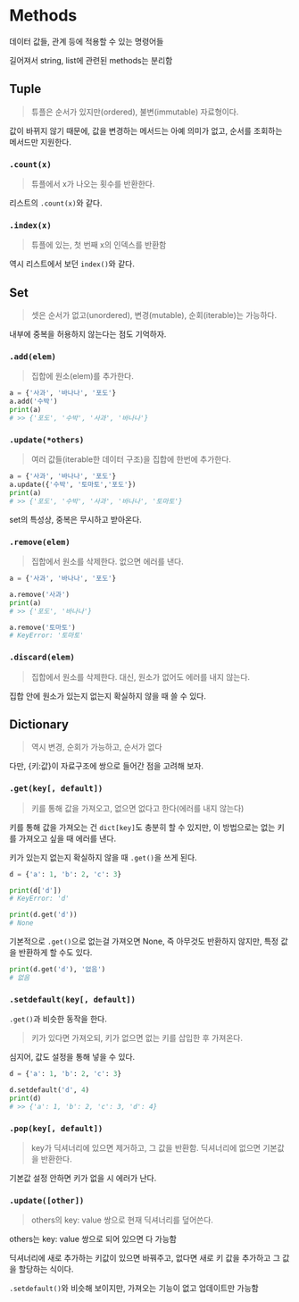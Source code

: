 # Methods

데이터 값들, 관계 등에 적용할 수 있는 명령어들

길어져서 string, list에 관련된 methods는 분리함

## Tuple

> 튜플은 순서가 있지만(ordered), 불변(immutable) 자료형이다.

값이 바뀌지 않기 때문에, 값을 변경하는 메서드는 아예 의미가 없고, 순서를 조회하는 메서드만 지원한다.

### `.count(x)`

> 튜플에서 x가 나오는 횟수를 반환한다.

리스트의 `.count(x)`와 같다.

### `.index(x)`

> 튜플에 있는, 첫 번째 x의 인덱스를 반환함

역시 리스트에서 보던 `index()`와 같다.

## Set

> 셋은 순서가 없고(unordered), 변경(mutable), 순회(iterable)는 가능하다.

내부에 중복을 허용하지 않는다는 점도 기억하자.

### `.add(elem)`

> 집합에 원소(elem)를 추가한다.

```py
a = {'사과', '바나나', '포도'}
a.add('수박')
print(a)
# >> {'포도', '수박', '사과', '바나나'}
```
### `.update(*others)`

> 여러 값들(iterable한 데이터 구조)을 집합에 한번에 추가한다.

```py
a = {'사과', '바나나', '포도'}
a.update({'수박', '토마토','포도'})
print(a)
# >> {'포도', '수박', '사과', '바나나', '토마토'}
```
set의 특성상, 중복은 무시하고 받아온다.

### `.remove(elem)`

> 집합에서 원소를 삭제한다. 없으면 에러를 낸다.

```py
a = {'사과', '바나나', '포도'}

a.remove('사과')
print(a)
# >> {'포도', '바나나'}

a.remove('토마토')
# KeyError: '토마토'
```

### `.discard(elem)`

> 집합에서 원소를 삭제한다. 대신, 원소가 없어도 에러를 내지 않는다.

집합 안에 원소가 있는지 없는지 확실하지 않을 때 쓸 수 있다.

## Dictionary

> 역시 변경, 순회가 가능하고, 순서가 없다

다만, {키:값}이 자료구조에 쌍으로 들어간 점을 고려해 보자.

### `.get(key[, default])`

> 키를 통해 값을 가져오고, 없으면 없다고 한다(에러를 내지 않는다)

키를 통해 값을 가져오는 건 `dict[key]`도 충분히 할 수 있지만, 이 방법으로는 없는 키를 가져오고 싶을 때 에러를 낸다.

키가 있는지 없는지 확실하지 않을 때 `.get()`을 쓰게 된다.

```py
d = {'a': 1, 'b': 2, 'c': 3}

print(d['d'])
# KeyError: 'd'

print(d.get('d'))
# None
```

기본적으로 `.get()`으로 없는걸 가져오면 None, 즉 아무것도 반환하지 않지만, 특정 값을 반환하게 할 수도 있다.

```py
print(d.get('d'), '없음')
# 없음
```

### `.setdefault(key[, default])`

`.get()`과 비슷한 동작을 한다.

> 키가 있다면 가져오되, 키가 없으면 없는 키를 삽입한 후 가져온다.

심지어, 값도 설정을 통해 넣을 수 있다.

```py
d = {'a': 1, 'b': 2, 'c': 3}

d.setdefault('d', 4)
print(d)
# >> {'a': 1, 'b': 2, 'c': 3, 'd': 4}
```

### `.pop(key[, default])`

> key가 딕셔너리에 있으면 제거하고, 그 값을 반환함. 딕셔너리에 없으면 기본값을 반환한다.

기본값 설정 안하면 키가 없을 시 에러가 난다.


### `.update([other])`

> others의 key: value 쌍으로 현재 딕셔너리를 덮어쓴다. 

others는 key: value 쌍으로 되어 있으면 다 가능함 

딕셔너리에 새로 추가하는 키값이 있으면 바꿔주고, 없다면 새로 키 값을 추가하고 그 값을 할당하는 식이다.

`.setdefault()`와 비슷해 보이지만, 가져오는 기능이 없고 업데이트만 가능함